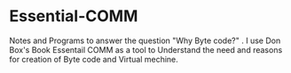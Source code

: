 # Essential-COMM
Notes and Programs to answer the question "Why Byte code?" . I use Don Box's Book Essentail COMM as a tool to Understand the need and reasons for creation of Byte code and Virtual mechine.
